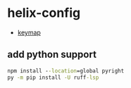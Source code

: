 # helix-config

- [keymap](https://docs.helix-editor.com/keymap.html)

## add python support

```bat
npm install --location=global pyright
py -m pip install -U ruff-lsp
```
